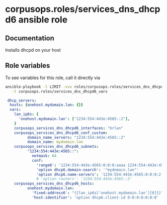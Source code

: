# corpusops.roles/services_dns_dhcpd6 ansible role
## Documentation

Installs dhcpd on your host

## Role variables
To see variables for this role, call it directly via
```bash
ansible-playbook -l LIMIT -vvv roles/corpusops.roles/services_dns_dhcpd6/role.yml \
   -t corpusops.roles/services_dns_dhcpd6_vars
```


``` yaml
 dhcp_servers:
  hosts: {onehost.mydomain.lan: {}}
  vars:
    lan_ip6s: {
      'onehost.mydomain.lan': ["1234:554:443e:4565::2"],
    }
    corpusops_services_dns_dhcpd6_interfaces: "brlan"
    corpusops_services_dns_dhcpd6_conf_custom:
          domain_name_servers: "1234:554:443e:4565::2"
          domain_name: mydomain.lan
    corpusops_services_dns_dhcpd6_subnets:
          "1234:554:443e:4565::":
            netmask: 64
            conf:
              'range6': '1234:554:443e:4565:0:0:0:aaaa 1234:554:443e:4565:0:0:0:ffff'
              'option dhcp6.domain-search': '"mydomain.lan"'
              'option dhcp6.name-servers': '1234:554:443e:4565:0:0:0:2'
              # 'option routers': '1234:554:443e:4565::2'
    corpusops_services_dns_dhcpd6_hosts:
          onehost.mydomain.lan:
            'fixed-address6': "{{lan_ip6s['onehost.mydomain.lan'][0]}}"
            'host-identifier': 'option dhcp6.client-id 0:0:0:0:0:0:0'
```



